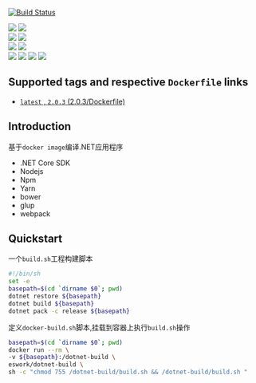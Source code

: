 [![Build Status](https://travis-ci.org/EsWork/docker-dotnet-build.svg?branch=master)](https://travis-ci.org/EsWork/docker-dotnet-build)  

[![](https://images.microbadger.com/badges/version/eswork/dotnet-build.svg)](https://microbadger.com/images/eswork/dotnet-build "Get your own version badge on microbadger.com") [![](https://images.microbadger.com/badges/image/eswork/dotnet-build.svg)](https://microbadger.com/images/eswork/dotnet-build "Get your own image badge on microbadger.com")  
[![](https://images.microbadger.com/badges/version/eswork/dotnet-build:1.1.1.svg)](https://microbadger.com/images/eswork/dotnet-build:1.1.1 "Get your own version badge on microbadger.com") [![](https://images.microbadger.com/badges/image/eswork/dotnet-build:1.1.1.svg)](https://microbadger.com/images/eswork/dotnet-build:1.1.1 "Get your own image badge on microbadger.com")  
[![](https://images.microbadger.com/badges/version/eswork/dotnet-build:1.1.2.svg)](https://microbadger.com/images/eswork/dotnet-build:1.1.2 "Get your own version badge on microbadger.com") [![](https://images.microbadger.com/badges/image/eswork/dotnet-build:1.1.2.svg)](https://microbadger.com/images/eswork/dotnet-build:1.1.2 "Get your own image badge on microbadger.com")  
[![](https://images.microbadger.com/badges/version/eswork/dotnet-build:2.0.0.svg)](https://microbadger.com/images/eswork/dotnet-build:2.0.0 "Get your own version badge on microbadger.com") [![](https://images.microbadger.com/badges/image/eswork/dotnet-build:2.0.0.svg)](https://microbadger.com/images/eswork/dotnet-build:2.0.0 "Get your own image badge on microbadger.com")
[![](https://images.microbadger.com/badges/version/eswork/dotnet-build:2.0.3.svg)](https://microbadger.com/images/eswork/dotnet-build:2.0.3 "Get your own version badge on microbadger.com") [![](https://images.microbadger.com/badges/image/eswork/dotnet-build:2.0.3.svg)](https://microbadger.com/images/eswork/dotnet-build:2.0.3 "Get your own image badge on microbadger.com")


Supported tags and respective `Dockerfile` links
---

- [`latest` , `2.0.3`  (2.0.3/Dockerfile)](https://github.com/EsWork/docker-dotnet-build/blob/master/Dockerfile)

Introduction
---

基于`docker image`编译.NET应用程序
- .NET Core SDK
- Nodejs
- Npm
- Yarn
- bower
- glup
- webpack

Quickstart
---

一个`build.sh`工程构建脚本

```bash
#!/bin/sh
set -e
basepath=$(cd `dirname $0`; pwd)
dotnet restore ${basepath}
dotnet build ${basepath}
dotnet pack -c release ${basepath}
```

定义`docker-build.sh`脚本,挂载到容器上执行`build.sh`操作

```bash
basepath=$(cd `dirname $0`; pwd)
docker run --rm \
-v ${basepath}:/dotnet-build \
eswork/dotnet-build \
sh -c "chmod 755 /dotnet-build/build.sh && /dotnet-build/build.sh "
```


